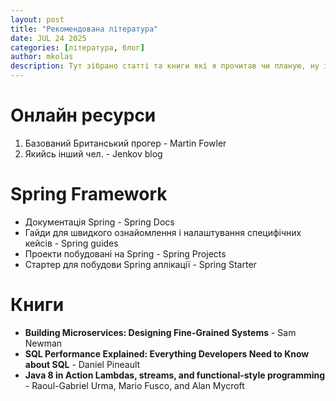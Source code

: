 ```yaml
---
layout: post
title: "Рекомендована література"
date: JUL 24 2025
categories: [література, блог]
author: mkolas
description: Тут зібрано статті та книги які я прочитав чи планую, ну і рекомендую
---
```

# Онлайн ресурси
1. Базований Британський прогер - Martin Fowler
2. Якийсь інший чел. - Jenkov blog

# Spring Framework
- Документація Spring - Spring Docs
- Гайди для швидкого ознайомлення і налаштування специфічних кейсів - Spring guides
- Проекти побудовані на Spring - Spring Projects
- Стартер для побудови Spring аплікації - Spring Starter

# Книги
- **Building Microservices: Designing Fine-Grained Systems** - Sam Newman
- **SQL Performance Explained: Everything Developers Need to Know about SQL** - Daniel Pineault
- **Java 8 in Action Lambdas, streams, and functional-style programming** - Raoul-Gabriel Urma, Mario Fusco, and Alan Mycroft